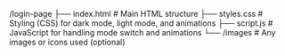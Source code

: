 /login-page
├── index.html # Main HTML structure
├── styles.css # Styling (CSS) for dark mode, light mode, and animations
├── script.js # JavaScript for handling mode switch and animations
└── /images # Any images or icons used (optional)
